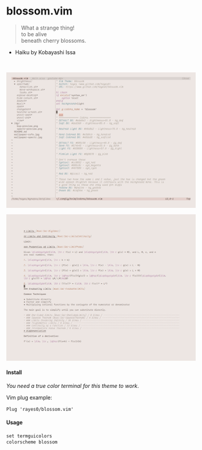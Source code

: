 # blossom.vim

> What a strange thing!  
to be alive  
beneath cherry blossoms.

  - Haiku by Kobayashi Issa

<br>

![](images/screenshot1.png)

![](images/screenshot2.png)

#### Install

*You need a *true color* terminal for this theme to work*.

Vim plug example:

```
Plug 'rayes0/blossom.vim'
```

#### Usage

```
set termguicolors
colorscheme blossom
```

